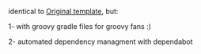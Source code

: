 identical to [Original template](https://github.com/cortinico/kotlin-android-template), but: 

1- with groovy gradle files for groovy fans :)

2- automated dependency managment with dependabot
